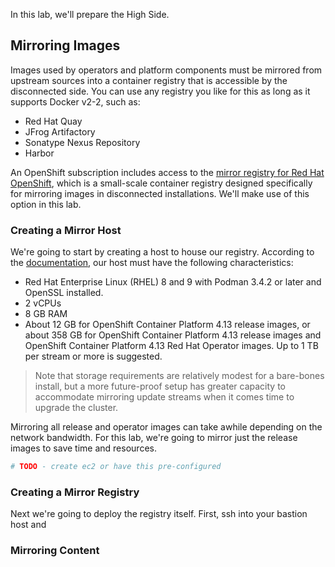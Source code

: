 In this lab, we'll prepare the High Side.

## Mirroring Images
Images used by operators and platform components must be mirrored from upstream sources into a container registry that is accessible by the disconnected side. You can use any registry you like for this as long as it supports Docker v2-2, such as:
* Red Hat Quay
* JFrog Artifactory
* Sonatype Nexus Repository
* Harbor

An OpenShift subscription includes access to the [mirror registry for Red Hat OpenShift](https://docs.openshift.com/container-platform/4.13/installing/disconnected_install/installing-mirroring-creating-registry.html#installing-mirroring-creating-registry), which is a small-scale container registry designed specifically for mirroring images in disconnected installations. We'll make use of this option in this lab.

### Creating a Mirror Host
We're going to start by creating a host to house our registry. According to the [documentation](https://docs.openshift.com/container-platform/latest/installing/disconnected_install/installing-mirroring-creating-registry.html#prerequisites_installing-mirroring-creating-registry), our host must have the following characteristics:
* Red Hat Enterprise Linux (RHEL) 8 and 9 with Podman 3.4.2 or later and OpenSSL installed.
* 2 vCPUs
* 8 GB RAM
* About 12 GB for OpenShift Container Platform 4.13 release images, or about 358 GB for OpenShift Container Platform 4.13 release images and OpenShift Container Platform 4.13 Red Hat Operator images. Up to 1 TB per stream or more is suggested.

> Note that storage requirements are relatively modest for a bare-bones install, but a more future-proof setup has greater capacity to accommodate mirroring update streams when it comes time to upgrade the cluster.

Mirroring all release and operator images can take awhile depending on the network bandwidth. For this lab, we're going to mirror  just the release images to save time and resources.

```bash
# TODO - create ec2 or have this pre-configured
```

### Creating a Mirror Registry
Next we're going to deploy the registry itself. First, ssh into your bastion host and 

### Mirroring Content